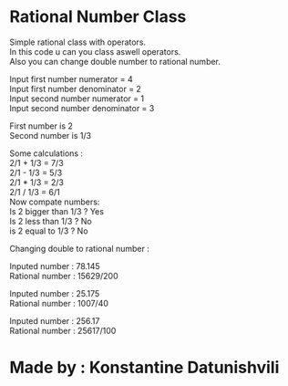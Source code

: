 # Rational Number Class

Simple rational class with operators. <br>
In this code u can you class aswell operators. <br>
Also you can change double number to rational number. <br>

Input first number numerator = 4 <br>
Input first number denominator = 2 <br>
Input second number numerator = 1 <br>
Input second number denominator = 3 <br>

First number is 2 <br>
Second number is 1/3 <br>

Some calculations : <br>
2/1 + 1/3 = 7/3 <br>
2/1 - 1/3 = 5/3 <br>
2/1 \* 1/3 = 2/3 <br>
2/1 / 1/3 = 6/1 <br>
Now compate numbers:<br>
Is 2 bigger than 1/3 ? Yes <br>
Is 2 less than 1/3 ? No <br>
is 2 equal to 1/3 ? No <br>

Changing double to rational number : <br>

Inputed number : 78.145 <br>
Rational number : 15629/200 <br>

Inputed number : 25.175 <br>
Rational number : 1007/40 <br>

Inputed number : 256.17 <br>
Rational number : 25617/100 <br>

# Made by : Konstantine Datunishvili

